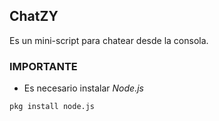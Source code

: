 ## ChatZY 
Es un mini-script para chatear desde la consola.

### IMPORTANTE 
- Es necesario instalar _Node.js_
```
pkg install node.js
```
